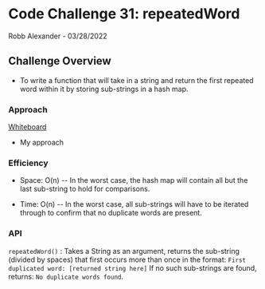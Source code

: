 # Code Challenge 31: repeatedWord

Robb Alexander - 03/28/2022

## Challenge Overview

* To write a function that will take in a string and return the first repeated word within it by storing sub-strings in a hash map.

### Approach

[Whiteboard](/code-challenge-31-whiteboard.png)

* My approach

### Efficiency

* Space: O(n) -- In the worst case, the hash map will contain all but the last sub-string to hold for comparisons.

* Time: O(n) -- In the worst case, all sub-strings will have to be iterated through to confirm that no duplicate words are present.

### API

`repeatedWord()` : Takes a String as an argument, returns the sub-string (divided by spaces) that first occurs more than once in the format: `First duplicated word: [returned string here]`
If no such sub-strings are found, returns: `No duplicate words found`.
